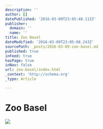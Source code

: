 ```yaml
---
description: ''
author: []
datePublished: '2016-03-09T23:05:48.112Z'
publisher:
  domain: ''
  name: ''
title: Zoo Basel
dateModified: '2016-03-09T23:05:08.243Z'
sourcePath: _posts/2016-03-09-zoo-basel.md
published: true
inFeed: true
hasPage: true
inNav: false
url: zoo-basel/index.html
_context: 'http://schema.org'
_type: Article

---
```

# Zoo Basel
![](https://the-grid-user-content.s3-us-west-2.amazonaws.com/b4a067dc-c7c2-4355-b084-66b4af01da17.png)